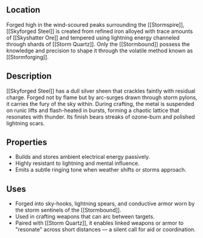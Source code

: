 ## Location  
Forged high in the wind-scoured peaks surrounding the [[Stormspire]], [[Skyforged Steel]] is created from refined iron alloyed with trace amounts of [[Skyshatter Ore]] and tempered using lightning energy channeled through shards of [[Storm Quartz]]. Only the [[Stormbound]] possess the knowledge and precision to shape it through the volatile method known as [[Stormforging]].

## Description  
[[Skyforged Steel]] has a dull silver sheen that crackles faintly with residual charge. Forged not by flame but by arc-surges drawn through storm pylons, it carries the fury of the sky within. During crafting, the metal is suspended on runic lifts and flash-heated in bursts, forming a chaotic lattice that resonates with thunder. Its finish bears streaks of ozone-burn and polished lightning scars.

## Properties  
- Builds and stores ambient electrical energy passively.
- Highly resistant to lightning and mental influence.
- Emits a subtle ringing tone when weather shifts or storms approach.

## Uses  
- Forged into sky-hooks, lightning spears, and conductive armor worn by the storm sentinels of the [[Stormbound]].
- Used in crafting weapons that can arc between targets.
- Paired with [[Storm Quartz]], it enables linked weapons or armor to "resonate" across short distances — a silent call for aid or coordination.

